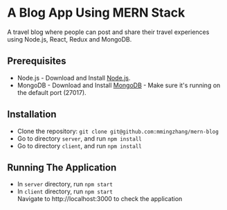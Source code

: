 # A Blog App Using MERN Stack

A travel blog where people can post and share their travel experiences using Node.js, React, Redux and MongoDB.

## Prerequisites
* Node.js - Download and Install [Node.js](https://nodejs.org/en/download/). 
* MongoDB - Download and Install [MongoDB](http://www.mongodb.org/downloads) - Make sure it's running on the default port (27017).

## Installation
* Clone the repository: `git clone git@github.com:mmingzhang/mern-blog`
* Go to directory `server`, and run `npm install`
* Go to directory `client`, and run `npm install`

## Running The Application 

* In `server` directory, run `npm start`  
* In `client` directory, run `npm start`  
  Navigate to http://localhost:3000 to check the application


